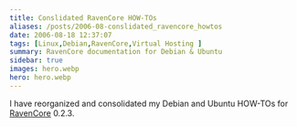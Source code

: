 ```yaml
---
title: Conslidated RavenCore HOW-TOs
aliases: /posts/2006-08-conslidated_ravencore_howtos
date: 2006-08-18 12:37:07
tags: [Linux,Debian,RavenCore,Virtual Hosting ]
summary: RavenCore documentation for Debian & Ubuntu
sidebar: true
images: hero.webp
hero: hero.webp
---
```


I have reorganized and consolidated my Debian and Ubuntu HOW-TOs for [RavenCore](http://sourceforge.net/projects/ravencore/) 0.2.3.
